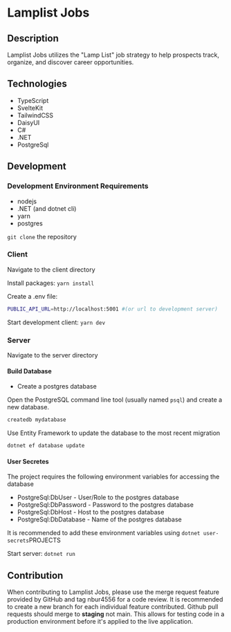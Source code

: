 # Lamplist Jobs

## Description

Lamplist Jobs utilizes the "Lamp List" job strategy to help prospects track, organize, and discover career opportunities.

## Technologies

- TypeScript
- SvelteKit
- TailwindCSS
- DaisyUI
- C#
- .NET
- PostgreSql

## Development

### Development Environment Requirements

- nodejs
- .NET (and dotnet cli)
- yarn
- postgres

`git clone` the repository

### Client
<!-- TODO: readme: Prettier and linting instructions -->

Navigate to the client directory

Install packages: `yarn install`

Create a .env file:

```sh
PUBLIC_API_URL=http://localhost:5001 #(or url to development server)
```

Start development client: `yarn dev`

### Server

Navigate to the server directory

#### Build Database

- Create a postgres database

Open the PostgreSQL command line tool (usually named `psql`) and create a new database.
```sh
createdb mydatabase
```

Use Entity Framework to update the database to the most recent migration
```sh
dotnet ef database update
```

#### User Secretes

The project requires the following environment variables for accessing the database

- PostgreSql:DbUser - User/Role to the postgres database
- PostgreSql:DbPassword - Password to the postgres database
- PostgreSql:DbHost - Host to the postgres database
- PostgreSql:DbDatabase - Name of the postgres database

It is recommended to add these environment variables using `dotnet user-secrets`PROJECTS
<!-- TODO: readme: Link to creating dotnet user secrets -->

Start server: `dotnet run`

## Contribution

When contributing to Lamplist Jobs, please use the merge request feature provided by GitHub and tag nbur4556 for a code review. It is recommended to create a new branch for each individual feature contributed. Github pull requests should merge to **staging** not main. This allows for testing code in a production environment before it's applied to the live application.

